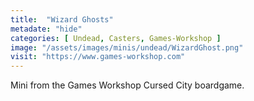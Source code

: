 ```yaml
---
title:  "Wizard Ghosts"
metadate: "hide"
categories: [ Undead, Casters, Games-Workshop ]
image: "/assets/images/minis/undead/WizardGhost.png"
visit: "https://www.games-workshop.com"
---
```

Mini from the Games Workshop Cursed City boardgame.